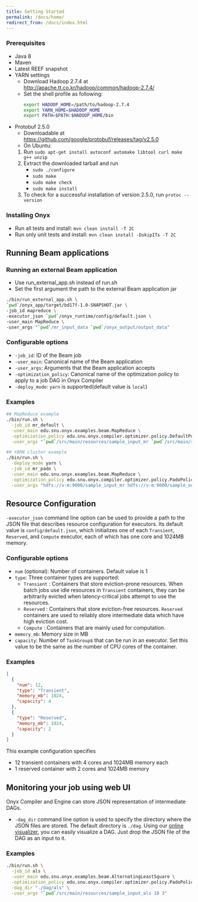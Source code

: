 ```yaml
---
title: Getting Started
permalink: /docs/home/
redirect_from: /docs/index.html
---
```


### Prerequisites
* Java 8
* Maven
* Latest REEF snapshot
* YARN settings
    * Download Hadoop 2.7.4 at http://apache.tt.co.kr/hadoop/common/hadoop-2.7.4/
    * Set the shell profile as following:
        ```bash
        export HADOOP_HOME=/path/to/hadoop-2.7.4
        export YARN_HOME=$HADOOP_HOME
        export PATH=$PATH:$HADOOP_HOME/bin
        ```
* Protobuf 2.5.0
    * Downloadable at https://github.com/google/protobuf/releases/tag/v2.5.0
    * On Ubuntu:
    1. Run `sudo apt-get install autoconf automake libtool curl make g++ unzip`
    2. Extract the downloaded tarball and run
        * `sudo ./configure`
        * `sudo make`
        * `sudo make check`
        * `sudo make install`
    3. To check for a successful installation of version 2.5.0, run `protoc --version`

### Installing Onyx 
* Run all tests and install: `mvn clean install -T 2C`
* Run only unit tests and install: `mvn clean install -DskipITs -T 2C`

## Running Beam applications
### Running an external Beam application
* Use run_external_app.sh instead of run.sh
* Set the first argument the path to the external Beam application jar

```bash
./bin/run_external_app.sh \
`pwd`/onyx_app/target/bd17f-1.0-SNAPSHOT.jar \
-job_id mapreduce \
-executor_json `pwd`/onyx_runtime/config/default.json \
-user_main MapReduce \
-user_args "`pwd`/mr_input_data `pwd`/onyx_output/output_data"
```

### Configurable options
* `-job_id`: ID of the Beam job
* `-user_main`: Canonical name of the Beam application
* `-user_args`: Arguments that the Beam application accepts
* `-optimization_policy`: Canonical name of the optimization policy to apply to a job DAG in Onyx Compiler
* `-deploy_mode`: `yarn` is supported(default value is `local`)

### Examples
```bash
## MapReduce example
./bin/run.sh \
  -job_id mr_default \
  -user_main edu.snu.onyx.examples.beam.MapReduce \
  -optimization_policy edu.snu.onyx.compiler.optimizer.policy.DefaultPolicy \
  -user_args "`pwd`/src/main/resources/sample_input_mr `pwd`/src/main/resources/sample_output"

## YARN cluster example
./bin/run.sh \
  -deploy_mode yarn \
  -job_id mr_pado \
  -user_main edu.snu.onyx.examples.beam.MapReduce \
  -optimization_policy edu.snu.onyx.compiler.optimizer.policy.PadoPolicy \
  -user_args "hdfs://v-m:9000/sample_input_mr hdfs://v-m:9000/sample_output_mr"
```

## Resource Configuration
`-executor_json` command line option can be used to provide a path to the JSON file that describes resource configuration for executors. Its default value is `config/default.json`, which initializes one of each `Transient`, `Reserved`, and `Compute` executor, each of which has one core and 1024MB memory.

### Configurable options
* `num` (optional): Number of containers. Default value is 1
* `type`:  Three container types are supported:
	* `Transient` : Containers that store eviction-prone resources. When batch jobs use idle resources in `Transient` containers, they can be arbitrarily evicted when latency-critical jobs attempt to use the resources.
	* `Reserved` : Containers that store eviction-free resources. `Reserved` containers are used to reliably store intermediate data which have high eviction cost.
	* `Compute` : Containers that are mainly used for computation.
* `memory_mb`: Memory size in MB
* `capacity`: Number of `TaskGroup`s that can be run in an executor. Set this value to be the same as the number of CPU cores of the container.

### Examples
```json
[
  {
    "num": 12,
    "type": "Transient",
    "memory_mb": 1024,
    "capacity": 4
  },
  {
    "type": "Reserved",
    "memory_mb": 1024,
    "capacity": 2
  }
]
```

This example configuration specifies
* 12 transient containers with 4 cores and 1024MB memory each
* 1 reserved container with 2 cores and 1024MB memory

## Monitoring your job using web UI
Onyx Compiler and Engine can store JSON representation of intermediate DAGs.
* `-dag_dir` command line option is used to specify the directory where the JSON files are stored. The default directory is `./dag`.
Using our [online visualizer](https://service.jangho.io/onyx-dag/), you can easily visualize a DAG. Just drop the JSON file of the DAG as an input to it.

### Examples
```bash
./bin/run.sh \
  -job_id als \
  -user_main edu.snu.onyx.examples.beam.AlternatingLeastSquare \
  -optimization_policy edu.snu.onyx.compiler.optimizer.policy.PadoPolicy \
  -dag_dir "./dag/als" \
  -user_args "`pwd`/src/main/resources/sample_input_als 10 3"
```

